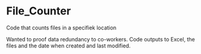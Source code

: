 # File_Counter
Code that counts files in a specifiek location 

Wanted to proof data redundancy to co-workers. Code outputs to Excel, the files and the date when created and last modified. 
